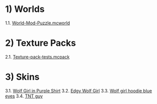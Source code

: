 # 1) Worlds
1.1. [World-Mod-Puzzle.mcworld](https://www.mediafire.com/file/6ksibiyffz005g5/World-Mod-Puzzle.mcworld/file)

# 2) Texture Packs
2.1. [Texture-pack-tests.mcpack](http://www.mediafire.com/file/h7i9w1mqpjpsost/Texture_pack_tests.mcpack/file)

# 3) Skins
3.1. [Wolf Girl in Purple Shirt](https://www.minecraftskins.com/skin/15379482/wolf-girl-in-purple-shirt/)
3.2. [Edgy Wolf Girl](https://www.minecraftskins.com/skin/15303368/edgy-wolf-girl/)
3.3. [Wolf girl hoodie blue eyes](https://www.minecraftskins.com/skin/15303070/wolf-girl-hoodie-blue-eyes/)
3.4. [TNT guy](https://www.minecraftskins.com/skin/15261145/tnt-guy/)
